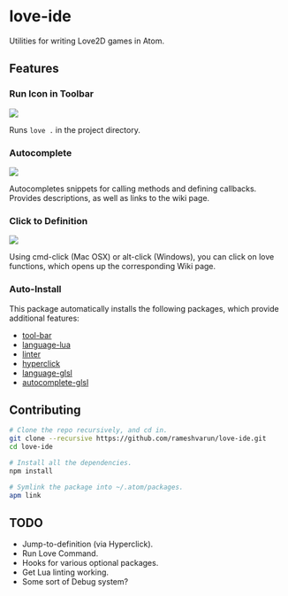 # love-ide
Utilities for writing Love2D games in Atom.

## Features
### Run Icon in Toolbar
![](https://raw.githubusercontent.com/rameshvarun/love-ide/master/demo/run.png)

Runs `love .` in the project directory.

### Autocomplete
![](https://raw.githubusercontent.com/rameshvarun/love-ide/master/demo/autocomplete.png)

Autocompletes snippets for calling methods and defining callbacks. Provides descriptions, as well as links to the wiki page.

### Click to Definition
![](https://raw.githubusercontent.com/rameshvarun/love-ide/master/demo/clicktodef.gif)

Using cmd-click (Mac OSX) or alt-click (Windows), you can click on love functions, which opens up the corresponding Wiki page.

### Auto-Install
This package automatically installs the following packages, which provide additional features:
  - [tool-bar](https://atom.io/packages/tool-bar)
  - [language-lua](https://atom.io/packages/language-lua)
  - [linter](https://atom.io/packages/linter)
  - [hyperclick](https://atom.io/packages/hyperclick)
  - [language-glsl](https://atom.io/packages/language-glsl)
  - [autocomplete-glsl](https://atom.io/packages/autocomplete-glsl)

## Contributing
```bash
# Clone the repo recursively, and cd in.
git clone --recursive https://github.com/rameshvarun/love-ide.git
cd love-ide

# Install all the dependencies.
npm install

# Symlink the package into ~/.atom/packages.
apm link
```

## TODO
- Jump-to-definition (via Hyperclick).
- Run Love Command.
- Hooks for various optional packages.
- Get Lua linting working.
- Some sort of Debug system?
